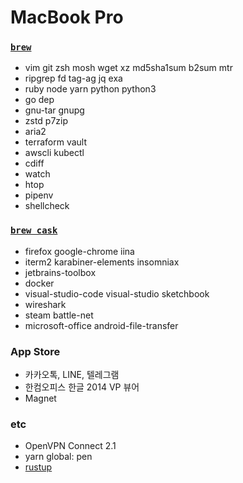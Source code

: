 MacBook Pro
========

### [`brew`]
- vim git zsh mosh wget xz md5sha1sum b2sum mtr
- ripgrep fd tag-ag jq exa
- ruby node yarn python python3
- go dep
- gnu-tar gnupg
- zstd p7zip
- aria2
- terraform vault
- awscli kubectl
- cdiff
- watch
- htop
- pipenv
- shellcheck

### [`brew cask`]
- firefox google-chrome iina
- iterm2 karabiner-elements insomniax
- jetbrains-toolbox
- docker
- visual-studio-code visual-studio sketchbook
- wireshark
- steam battle-net
- microsoft-office android-file-transfer

### App Store
- 카카오톡, LINE, 텔레그램
- 한컴오피스 한글 2014 VP 뷰어
- Magnet

### etc
- OpenVPN Connect 2.1
- yarn global: pen
- [rustup]

[rustup]: https://www.rust-lang.org/ko-KR/install.html
[`brew`]: http://brew.sh
[`brew cask`]: https://caskroom.github.io/
